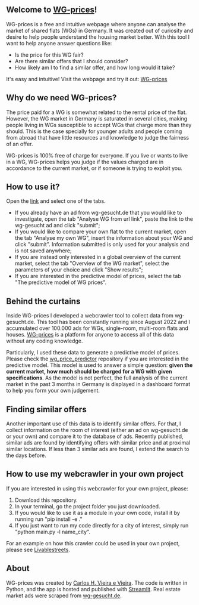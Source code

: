 ## Welcome to [WG-prices](https://wgs-in-germany.streamlit.app/)! 
WG-prices is a free and intuitive webpage where anyone can analyse the market of shared flats (WGs) in Germany. It was created out of curiosity and desire to help people understand the housing market better. With this tool I want to help anyone answer questions like:
- Is the price for this WG fair?
- Are there similar offers that I should consider?
- How likely am I to find a similar offer, and how long would it take?

It's easy and intuitive! Visit the webpage and try it out: [WG-prices](https://wgs-in-germany.streamlit.app/)


## Why do we need WG-prices?
The price paid for a WG is somewhat related to the rental price of the flat. However, the WG market in Germany is saturated in several cities, making people living in WGs susceptible to accept WGs that charge more than they should. This is the case specially for younger adults and people coming from abroad that have little resources and knowledge to judge the fairness of an offer.

WG-prices is 100% free of charge for everyone. If you live or wants to live in a WG, WG-prices helps you judge if the values charged are in accordance to the current market, or if someone is trying to exploit you.


## How to use it?
Open the [link](https://wgs-in-germany.streamlit.app/) and select one of the tabs.
- If you already have an ad from wg-gesucht.de that you would like to investigate, open the tab "Analyse WG from url link", paste the link to the wg-gesucht ad and click "submit";
- If you would like to compare your own flat to the current market, open the tab "Analyse my own WG", insert the information about your WG and click "submit". Information submitted is only used for your analysis and is not saved anywhere;
- If you are instead only interested in a global overview of the current market, select the tab "Overview of the WG market", select the parameters of your choice and click "Show results";
- If you are interested in the predictive model of prices, select the tab "The predictive model of WG prices".


## Behind the curtains
Inside WG-prices I developed a webcrawler tool to collect data from wg-gesucht.de. This tool has been constantly running since August 2022 and I accumulated over 100.000 ads for WGs, single-room, multi-room flats and houses. [WG-prices](https://wgs-in-germany.streamlit.app/) is a platform for anyone to access all of this data without any coding knowledge.

Particularly, I used these data to generate a predictive model of prices. Please check the [wg_price_predictor](https://github.com/chvieira2/wg_price_predictor) repository if you are interested in the predictive model. This model is used to answer a simple question: **given the current market, how much should be charged for a WG with given specifications**. As the model is not perfect, the full analysis of the current market in the past 3 months in Germany is displayed in a dashboard format to help you form your own judgement.


## Finding similar offers
Another important use of this data is to identify similar offers. For that, I collect information on the room of interest (either an ad on wg-gesucht.de or your own) and compare it to the database of ads. Recently published, similar ads are found by identifying offers with similar price and at proximal similar locations. If less than 3 similar ads are found, I extend the search to the days before.


## How to use my webcrawler in your own project
If you are interested in using this webcrawler for your own project, please:
1) Download this repository.
2) In your terminal, go the project folder you just downloaded.
3) If you would like to use it as a module in your own code, install it by running run "pip install -e ."
4) If you just want to run my code directly for a city of interest, simply run "python main.py -l name_city".

For an example on how this crawler could be used in your own project, please see [Livablestreets](https://github.com/chvieira2/livablestreets).


## About
WG-prices was created by [Carlos H. Vieira e Vieira](https://github.com/chvieira2). The code is written in Python, and the app is hosted and published with [Streamlit](https://streamlit.io/). Real estate market ads were scraped from [wg-gesucht.de](https://www.wg-gesucht.de/).
